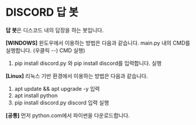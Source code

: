 # DISCORD 답 봇
**답 봇**은 디스코드 내의 답장을 하는 봇입니다.

**[WINDOWS]**
윈도우에서 이용하는 방법은 다음과 같습니다.
main.py 내의 CMD를 실행합니다. (우클릭 --) CMD 실행)
1. pip install discord.py 와 pip install discord를 입력합니다.
실행

**[Linux]**
리눅스 기반 환경에서 이용하는 방법은 다음과 같습니다.
1. apt update && apt upgrade -y 입력
2. apt install python
3. pip install discord.py discord 입력
실행

**[공통]**
먼저 python.com에서 파이썬을 다운로드합니다.